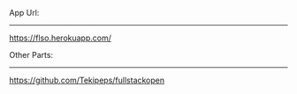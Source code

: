 App Url:
___
https://flso.herokuapp.com/

Other Parts:
___
https://github.com/Tekipeps/fullstackopen